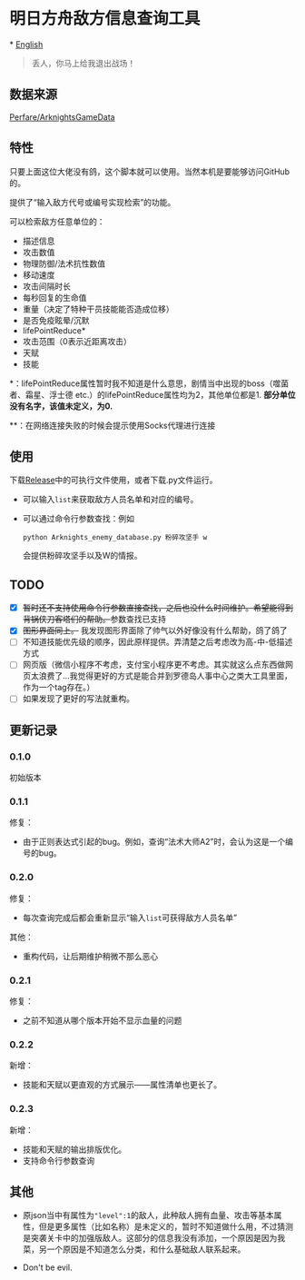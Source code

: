 # 明日方舟敌方信息查询工具

\* [English](https://github.com/Mark9804/arknights-enemydata-search/blob/master/README_en.md)

> 丢人，你马上给我退出战场！

## 数据来源

[Perfare/ArknightsGameData](https://github.com/Perfare/ArknightsGameData)

## 特性

只要上面这位大佬没有鸽，这个脚本就可以使用。当然本机是要能够访问GitHub的。

提供了“输入敌方代号或编号实现检索”的功能。

可以检索敌方任意单位的：

* 描述信息
* 攻击数值
* 物理防御/法术抗性数值
* 移动速度
* 攻击间隔时长
* 每秒回复的生命值
* 重量（决定了特种干员技能能否造成位移）
* 是否免疫眩晕/沉默
* lifePointReduce\*
* 攻击范围（0表示近距离攻击）
* 天赋
* 技能

\*：lifePointReduce属性暂时我不知道是什么意思，剧情当中出现的boss（噬菌者、霜星、浮士德 etc.）的lifePointReduce属性均为2，其他单位都是1. **部分单位没有名字，该值未定义，为0.**

\*\*：在网络连接失败的时候会提示使用Socks代理进行连接

## 使用

下载[Release](https://github.com/Mark9804/arknights-enemydata-search/releases)中的可执行文件使用，或者下载.py文件运行。

* 可以输入```list```来获取敌方人员名单和对应的编号。

* 可以通过命令行参数查找：例如

  ```python Arknights_enemy_database.py 粉碎攻坚手 w```

  会提供粉碎攻坚手以及W的情报。

## TODO

- [x] ~~暂时还不支持使用命令行参数直接查找，之后也没什么时间维护。希望能得到背锅侠刀客塔们的帮助。~~参数查找已支持
- [x] ~~图形界面同上。~~ 我发现图形界面除了帅气以外好像没有什么帮助，鸽了鸽了
- [ ] 不知道技能优先级的顺序，因此原样提供。弄清楚之后考虑改为高-中-低描述方式
- [ ] 网页版（微信小程序不考虑，支付宝小程序更不考虑。其实就这么点东西做网页太浪费了…我觉得更好的方式是能合并到罗德岛人事中心之类大工具里面，作为一个tag存在。）
- [ ] 如果发现了更好的写法就重构。

## 更新记录

### 0.1.0

初始版本

### 0.1.1

修复：
* 由于正则表达式引起的bug。例如，查询“法术大师A2”时，会认为这是一个编号的bug。

### 0.2.0

修复：

* 每次查询完成后都会重新显示“输入```list```可获得敌方人员名单”

其他：

* 重构代码，让后期维护稍微不那么恶心

### 0.2.1

修复：

* 之前不知道从哪个版本开始不显示血量的问题

### 0.2.2

新增：

* 技能和天赋以更直观的方式展示——属性清单也更长了。

### 0.2.3

新增：

* 技能和天赋的输出排版优化。
* 支持命令行参数查询


## 其他

* 原json当中有属性为```"level":1```的敌人，此种敌人拥有血量、攻击等基本属性，但是更多属性（比如名称）是未定义的，暂时不知道做什么用，不过猜测是突袭关卡中的加强版敌人。这部分的信息我没有添加，一个原因是因为我菜，另一个原因是不知道怎么分类，和什么基础敌人联系起来。

* Don't be evil.